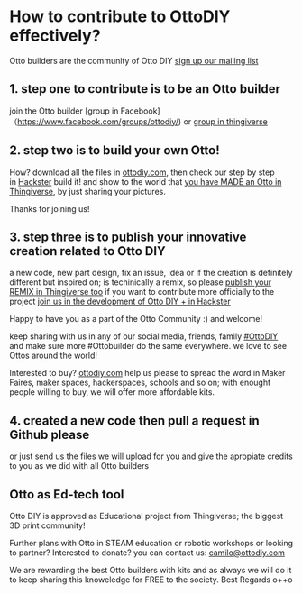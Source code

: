 # How to contribute to OttoDIY effectively?
Otto builders are the community of Otto DIY [sign up our mailing list](http://eepurl.com/ceWDBr)

## 1. step one to contribute is to be an Otto builder

join the Otto builder [group in Facebook]（https://www.facebook.com/groups/ottodiy/) or [group in thingiverse](https://www.thingiverse.com/groups/ottodiy/) 

## 2. step two is to build your own Otto!
How? download all the files in [ottodiy.com](http://ottodiy.com), then check our step by step in [Hackster](https://www.hackster.io/otto/otto-build-your-own-robot-in-two-hours-5f2a1c)
build it! and show to the world that [you have MADE an Otto in Thingiverse](https://www.thingiverse.com/thing:1568652/add_instance), by just sharing your pictures.

Thanks for joining us!

## 3. step three is to publish your innovative creation related to Otto DIY 

a new code, new part design, fix an issue, idea or if the creation is definitely different but inspired on; is techinically a remix, so please [publish your REMIX in Thingiverse too](https://www.thingiverse.com/thing:1568652/add_derivative)
if you want to contribute more officially to the project [join us in the development of Otto DIY + in Hackster](https://www.hackster.io/ottoplus/otto-diy-arduino-bluetooth-robot-easy-to-3dprint-33406c)

Happy to have you as a part of the Otto Community :) and welcome!

keep sharing with us in any of our social media, friends, family [#OttoDIY](https://twitter.com/search?q=%23OttoDIY&src=typd&lang=en) and make sure more #Ottobuilder do the same everywhere.
we love to see Ottos around the world!

Interested to buy? [ottodiy.com](http://ottodiy.com)
help us please to spread the word in Maker Faires, maker spaces, hackerspaces, schools and so on;
with enought people willing to buy, we will offer more affordable kits.

## 4. created a new code then pull a request in Github please
or just send us the files we will upload for you and give the apropiate credits to you as we did with all Otto builders

## Otto as Ed-tech tool
Otto DIY is approved as Educational project from Thingiverse; the biggest 3D print community!

Further plans with Otto in STEAM education or robotic workshops or looking to partner? 
Interested to donate? you can contact us: camilo@ottodiy.com

We are rewarding the best Otto builders with kits and as always we will do it to keep sharing this knoweledge for FREE to the society.
Best Regards
o++o
